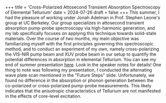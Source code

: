 +++
title = 'Cross-Polarized Attosecond Transient Absorption Spectroscopy of Elemental Tellurium'
date = 2024-07-26
draft = false
+++
This summer, I had the pleasure of working under Jonah Adelman in Prof. Stephen Leone's group at UC Berkeley. Our group specializes in attosecond transient absorption pump-probe spectroscopy via high-harmonic generation, and my lab specifically focuses on applying this technique towards solid-state materials. Over the course of two months, my main objective was familiarizing myself with the first principles governing this spectroscopic method, and to conduct an experiment of my own, namely cross-polarizing the VIS-NIR pump beam and XUV probe beam in our setup to quantify the potential differences in absorption in elemental Tellurium. You can see my end of summer presentation [here](https://docs.google.com/presentation/d/18qOD7k15k1lwhhwlrlWDNouyAlk_hKV5bYY0upQgMSc/edit?usp=sharing). Look in the speaker notes for details! One thing to note was following my presentation, I conducted the alternating wave plate scan mentioned in the "Future Steps" slide. Unfortunately, we found no difference in the absorption or phonon generation between the co-polarized or cross-polarized pump-probe measurements. This likely indicates that the anisotropic characteristics of Tellurium are not manifested in the effects of core-level excitation.